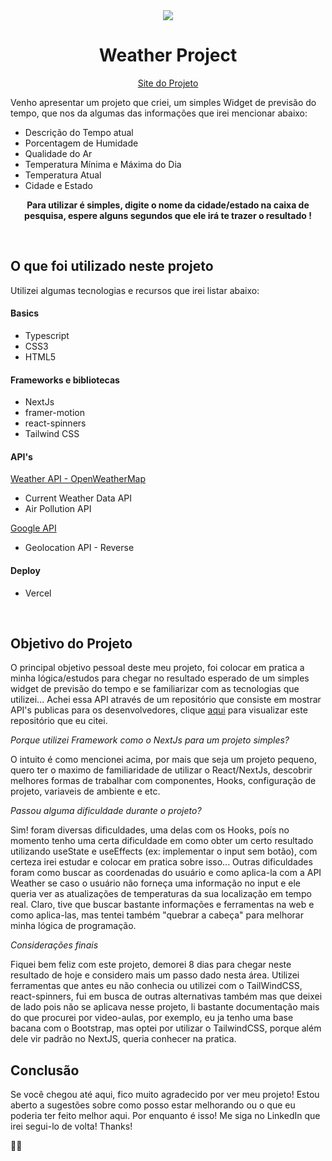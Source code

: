 <div align="center">
<img src="https://github.com/ldantsc/weather-app/blob/main/public/favicon.ico"></img>
</div>

<h1 align="center">Weather Project</h1>


<div align="center">

[Site do Projeto](https://weather-app-ldantsc.vercel.app)

</div>

  
Venho apresentar um projeto que criei, um simples Widget de previsão do tempo, que nos da algumas das informações que irei mencionar abaixo:

* Descrição do Tempo atual
* Porcentagem de Humidade
* Qualidade do Ar
* Temperatura Mínima e Máxima do Dia
* Temperatura Atual
* Cidade e Estado

<div align="center">
  
**Para utilizar é simples, digite o nome da cidade/estado na caixa de pesquisa, espere alguns segundos que ele irá te trazer o resultado !**

</div>

<br>

## O que foi utilizado neste projeto

Utilizei algumas tecnologias e recursos que irei listar abaixo:

<h4>Basics</h4>

* Typescript
* CSS3
* HTML5

<h4>Frameworks e bibliotecas</h4>

* NextJs
* framer-motion
* react-spinners
* Tailwind CSS

<h4>API's</h4>

[Weather API - OpenWeatherMap](https://openweathermap.org/api)

* Current Weather Data API
* Air Pollution API

[Google API](https://console.cloud.google.com/marketplace/product/google/geolocation.googleapis.com?q=search&referrer=search&hl=pt-br&project=geolocalizacao-401613)

* Geolocation API - Reverse

<h4>Deploy</h4>

* Vercel

<br>

## Objetivo do Projeto

O principal objetivo pessoal deste meu projeto, foi colocar em pratica a minha lógica/estudos para chegar no resultado esperado de um simples widget de previsão do tempo e se familiarizar com as tecnologias que utilizei... Achei essa API através de um repositório que consiste em mostrar API's publicas para os desenvolvedores, clique [aqui](https://github.com/public-apis/public-apis) para visualizar este repositório que eu citei.

*Porque utilizei Framework como o NextJs para um projeto simples?*

O intuito é como mencionei acima, por mais que seja um projeto pequeno, quero ter o maximo de familiaridade de utilizar o React/NextJs, descobrir melhores formas de trabalhar com componentes, Hooks, configuração de projeto, variaveis de ambiente e etc.

*Passou alguma dificuldade durante o projeto?*

Sim! foram diversas dificuldades, uma delas com os Hooks, poís no momento tenho uma certa dificuldade em como obter um certo resultado utilizando useState e useEffects (ex: implementar o input sem botão), com certeza irei estudar e colocar em pratica sobre isso... Outras dificuldades foram como buscar as coordenadas do usuário e como aplica-la com a API Weather se caso o usuário não forneça uma informação no input e ele queria ver as atualizações de temperaturas da sua localização em tempo real. Claro, tive que buscar bastante informações e ferramentas na web e como aplica-las, mas tentei também "quebrar a cabeça" para melhorar minha lógica de programação. 

*Considerações finais*

Fiquei bem feliz com este projeto, demorei 8 dias para chegar neste resultado de hoje e considero mais um passo dado nesta área. Utilizei ferramentas que antes eu não conhecia ou utilizei com o TailWindCSS, react-spinners, fui em busca de outras alternativas também mas que deixei de lado pois não se aplicava nesse projeto, li bastante documentação mais do que procurei por video-aulas, por exemplo, eu ja tenho uma base bacana com o Bootstrap, mas optei por utilizar o TailwindCSS, porque além dele vir padrão no NextJS, queria conhecer na pratica.

## Conclusão

Se você chegou até aqui, fico muito agradecido por ver meu projeto! Estou aberto a sugestões sobre como posso estar melhorando ou o que eu poderia ter feito melhor aqui. Por enquanto é isso! Me siga no LinkedIn que irei segui-lo de volta! Thanks!

🚀🚀








